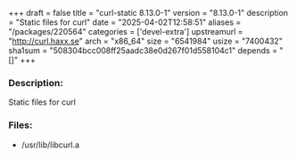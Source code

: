 +++
draft = false
title = "curl-static 8.13.0-1"
version = "8.13.0-1"
description = "Static files for curl"
date = "2025-04-02T12:58:51"
aliases = "/packages/220564"
categories = ['devel-extra']
upstreamurl = "http://curl.haxx.se"
arch = "x86_64"
size = "6541984"
usize = "7400432"
sha1sum = "508304bcc008ff25aadc38e0d267f01d558104c1"
depends = "[]"
+++
### Description: 
Static files for curl

### Files: 
* /usr/lib/libcurl.a
